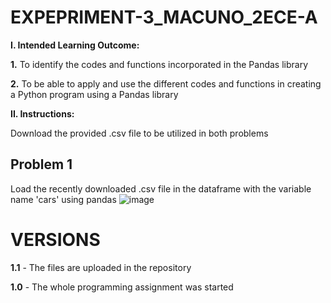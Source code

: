 # EXPEPRIMENT-3_MACUNO_2ECE-A
**I. Intended Learning Outcome:**

  **1.** To identify the codes and functions incorporated in the Pandas library

  **2.** To be able to apply and use the different codes and functions in creating a Python program using a
     Pandas library
  
**II. Instructions:**

 Download the provided .csv file to be utilized in both problems

## **Problem 1**

 Load the recently downloaded .csv file in the dataframe with the variable name 'cars' using pandas
 ![image](https://github.com/user-attachments/assets/0cc92454-cb20-49fa-90b8-6074fb37e18e)

# VERSIONS

**1.1** - The files are uploaded in the repository

**1.0** - The whole programming assignment was started
